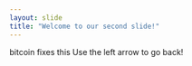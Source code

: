 ```yaml
---
layout: slide
title: "Welcome to our second slide!"
---
```

bitcoin fixes this
Use the left arrow to go back!
